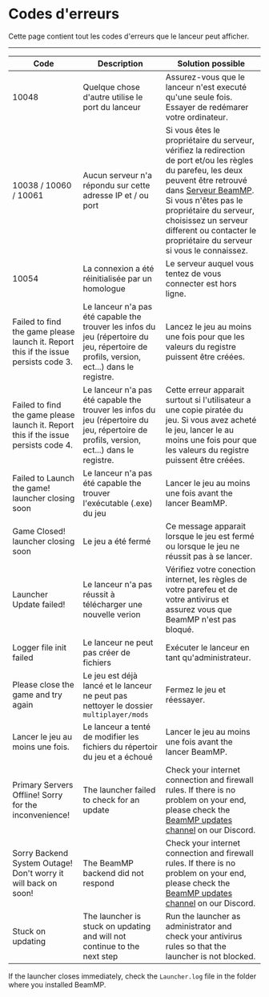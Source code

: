 # Codes d'erreurs

Cette page contient tout les codes d'erreurs que le lanceur peut afficher.

---

| Code                                                                                | Description                                                                                                               | Solution possible                                                                                                                                                                                                      |
|-------------------------------------------------------------------------------------|---------------------------------------------------------------------------------------------------------------------------|------------------------------------------------------------------------------------------------------------------------------------------------------------------------------------------------------------------------|
| 10048                                                                               | Quelque chose d'autre utilise le port du lanceur                                                                               | Assurez-vous que le lanceur n'est executé qu'une seule fois. Essayer de redémarer votre ordinateur.
| 10038 / 10060 / 10061                                                               | Aucun serveur n'a répondu sur cette adresse IP et / ou port                                                                                  | Si vous êtes le propriétaire du serveur, vérifiez la redirection de port et/ou les règles du parefeu, les deux peuvent être retrouvé dans [Serveur BeamMP](https://docs.beammp.com/server/create-a-server). Si vous n'êtes pas le propriétaire du serveur, choisissez un serveur different ou contacter le propriétaire du serveur si vous le connaissez.
| 10054                                                                               | La connexion a été réinitialisée par un homologue                                                                             | Le serveur auquel vous tentez de vous connecter est hors ligne.                                                                                                                                                                   |
| Failed to find the game please launch it. Report this if the issue persists code 3. | Le lanceur n'a pas été capable the trouver les infos du jeu (répertoire du jeu, répertoire de profils, version, ect...) dans le registre.                        | Lancez le jeu au moins une fois pour que les valeurs du registre puissent être créées.                                                                                                                                                         |
| Failed to find the game please launch it. Report this if the issue persists code 4. | Le lanceur n'a pas été capable the trouver les infos du jeu (répertoire du jeu, répertoire de profils, version, ect...) dans le registre. | Cette erreur apparait surtout si l'utilisateur a une copie piratée du jeu. Si vous avez acheté le jeu, lancer le au moins une fois pour que les valeurs du registre puissent être créées.                                                |
| Failed to Launch the game! launcher closing soon                                    | Le lanceur n'a pas été capable the trouver l'exécutable (.exe) du jeu                                                                                   | Lancer le jeu au moins une fois avant the lancer BeamMP.                                                                                                                                                          |
| Game Closed! launcher closing soon                                                  | Le jeu a été fermé                                                                                 | Ce message apparait lorsque le jeu est fermé ou lorsque le jeu ne réussit pas à se lancer.                                                                                                                                             |
| Launcher Update failed!                                                             | Le lanceur n'a pas réussit à télécharger une nouvelle verion                                                                                | Vérifiez votre conection internet, les règles de votre parefeu et de votre antivirus et assurez vous que BeamMP n'est pas bloqué.                                                                                                                     |
| Logger file init failed                                                             | Le lanceur ne peut pas créer de fichiers                                                                              | Exécuter le lanceur en tant qu'administrateur.                                                                                                                                                                                     |
| Please close the game and try again                                                 | Le jeu est déjà lancé et le lanceur ne peut pas nettoyer le dossier `multiplayer/mods`                                                                                 | Fermez le jeu et réessayer.                                                                                                                                                                                              |
| Lancer le jeu au moins une fois.                                                    | Le lanceur a tenté de modifier les fichiers du répertoir du jeu et a échoué                                                                                | Lancer le jeu au moins une fois avant the lancer BeamMP.                                                                                                                                                                                  |
| Primary Servers Offline! Sorry for the inconvenience!                               | The launcher failed to check for an update                                                                                | Check your internet connection and firewall rules. If there is no problem on your end, please check the [BeamMP updates channel](<https://discord.com/channels/601558901657305098/697596153943949352>) on our Discord. |
| Sorry Backend System Outage! Don't worry it will back on soon!                      | The BeamMP backend did not respond                                                                                        | Check your internet connection and firewall rules. If there is no problem on your end, please check the [BeamMP updates channel](<https://discord.com/channels/601558901657305098/697596153943949352>) on our Discord. |
| Stuck on updating                                                                   | The launcher is stuck on updating and will not continue to the next step                                                  | Run the launcher as administrator and check your antivirus rules so that the launcher is not blocked.                                                                                                                  |

If the launcher closes immediately, check the `Launcher.log` file in the folder where you installed BeamMP.
